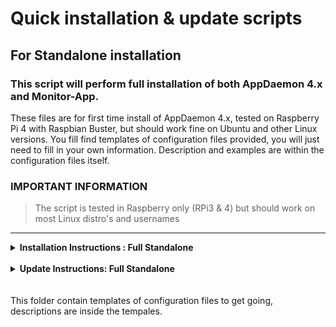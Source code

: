 # Quick installation & update scripts

## For Standalone installation

### This script will perform full installation of both AppDaemon 4.x and Monitor-App.

These files are for first time install of AppDaemon 4.x, tested on Raspberry Pi 4 with Raspbian Buster, but should work fine on Ubuntu and other Linux versions. You fill find templates of configuration files provided, you will just need to fill in your own information. Description and examples are within the configuration files itself.

### IMPORTANT INFORMATION
> The script is tested in Raspberry only (RPi3 & 4) but should work on most Linux distro's and usernames
***


<details><summary><b>Installation Instructions : Full Standalone</b></summary>
<br>
To execute the fully installscript, run following command from your commandline:

`bash -c "$(curl -sL https://raw.githubusercontent.com/Odianosen25/Monitor-App/master/installerscript/install_ad.sh)"`

If you get an error message about Curl, install curl by do `sudo apt-get install curl -y`

***
</details>
<br>
<details><summary><b>Update Instructions: Full Standalone</b></summary>
To execute the updatescript, run following command from your commandline:

`bash -c "$(curl -sL https://raw.githubusercontent.com/Odianosen25/Monitor-App/master/installerscript/update_ad_ma.sh)"`
***
</details>
<br>
<br>
This folder contain templates of configuration files to get going, descriptions are inside the tempales.


